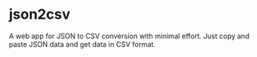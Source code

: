 json2csv
========

A web app for JSON to CSV conversion with minimal effort. Just copy and paste JSON data and get data in CSV format.